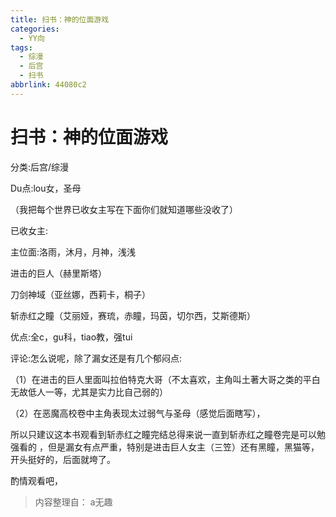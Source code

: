 ```yaml
---
title: 扫书：神的位面游戏
categories:
  - YY向
tags:
  - 综漫
  - 后宫
  - 扫书
abbrlink: 44080c2
---
```

# 扫书：神的位面游戏
分类:后宫/综漫

Du点:lou女，圣母

（我把每个世界已收女主写在下面你们就知道哪些没收了）

已收女主:

主位面:洛雨，沐月，月神，浅浅

进击的巨人（赫里斯塔）

刀剑神域（亚丝娜，西莉卡，桐子）

斩赤红之瞳（艾丽娅，赛琉，赤瞳，玛茵，切尔西，艾斯德斯）

优点:全c，gu科，tiao教，强tui

评论:怎么说呢，除了漏女还是有几个郁闷点:

（1）在进击的巨人里面叫拉伯特克大哥（不太喜欢，主角叫土著大哥之类的平白无故低人一等，尤其是实力比自己弱的）

（2）在恶魔高校卷中主角表现太过弱气与圣母（感觉后面瞎写），

所以只建议这本书观看到斩赤红之瞳完结总得来说一直到斩赤红之瞳卷完是可以勉强看的
，但是漏女有点严重，特别是进击巨人女主（三笠）还有黑瞳，黑猫等，开头挺好的，后面就垮了。

酌情观看吧，


> 内容整理自： a无趣